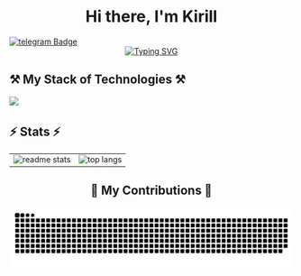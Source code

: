 <h1 align="center">Hi there, I'm Kirill </h1><a href="https://t.me/cracycot">
    <img src="https://img.shields.io/badge/telegram-blue?style=for-the-badge&logo=telegram&logoColor=white" alt="telegram Badge"/>
  </a><br>

<div align="center">
    <a href="https://git.io/typing-svg">
        <img src="https://readme-typing-svg.herokuapp.com?color=A70EF7&lines=computer+science+student+at+ITMO" alt="Typing SVG" >
    </a>
</div>


<h2>⚒️ My Stack of Technologies ⚒️</h2>
        <img src="https://skillicons.dev/icons?i=python,django,java,spring,springboot,c,cpp,cmake,git,github,mysql,sqlite,html"/><br>
<table>
<tr>
        <h2>⚡ Stats ⚡</h2>
            <td valign="top" align="center">
            <img src="https://github-readme-stats-salesp07.vercel.app/api?username=cracycot&count_private=true&show_icons=true&layout=embeded&theme=midnight-purple&border_radius=12" alt="readme stats">
                    </td>
            <td valign="top" align="center">
            <img src="https://github-readme-stats-salesp07.vercel.app/api/top-langs/?username=cracycot&hide=HTML&langs_count=8&layout=responsive&theme=midnight-purple&border_radius=12" alt="top langs">
              </td>

</tr>
</table>
<div align="center">
    <h2>🐍 My Contributions 🐍</h2>
    <img alt="snake eating my contributions" src="https://raw.githubusercontent.com/salesp07/salesp07/output/github-contribution-grid-snake.svg" />
</div>
